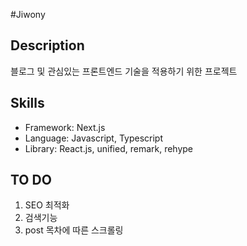 #Jiwony

## Description

블로그 및 관심있는 프론트엔드 기술을 적용하기 위한 프로젝트

## Skills

- Framework: Next.js
- Language: Javascript, Typescript
- Library: React.js, unified, remark, rehype

## TO DO

1. SEO 최적화
2. 검색기능
3. post 목차에 따른 스크롤링
